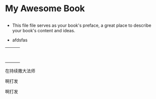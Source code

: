 # My Awesome Book

* ## 

  This file file serves as your book's preface, a great place to describe your book's content and ideas.
* afdsfas

|  |  |  |
| :--- | :--- | :--- |
|  |  |  |
|  |  |  |
|  |  |  |
|  |  |  |
|  |  |  |
|  |  |  |
|  |  |  |
|  |  |  |

在持续撒大法师

啊打发

啊打发







